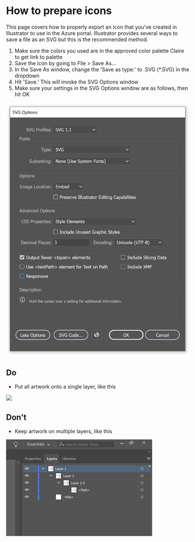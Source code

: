 ﻿# How to prepare icons
This page covers how to properly export an icon that you've created in Illustrator to use in the Azure portal. Illustrator provides several ways to save a file as an SVG but this is the recommended method.

1. Make sure the colors you used are in the approved color palette
	Claire to get link to palette
2. Save the icon by going to File > Save As...
3. In the Save As window, change the 'Save as type:'  to .SVG (*.SVG) in the dropdown
4. Hit 'Save.' This will invoke the SVG Options window
5. Make sure your settings in the SVG Options window are as follows, then hit OK
<div style="max-width:600px">
<img alttext="Page with list example" src="../media/top-designpatterns-icons/icons-export-settings.png"  />
</div>

## Do
 - Put all artwork onto a single layer, like this
<div style="max-width:400px">
<img alttext="Page with list example" src="../media/top-designpatterns-icons/icons-layers-do.png"  />
</div>

## Don't
 - Keep artwork on multiple layers, like this
 <div style="max-width:400px">
<img alttext="Page with list example" src="../media/top-designpatterns-icons/icons-layers-dont.png"  />
</div>
